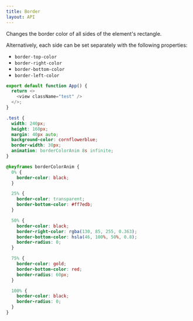 ```yaml
---
title: Border
layout: API
---
```


Changes the border color of all sides of the element's rectangle.

Alternatively, each side can be set separately with the following properties:

- `border-top-color`
- `border-right-color`
- `border-bottom-color`
- `border-left-color`

<Sandpack>

```js
export default function App() {
  return <>
    <view className="test" />
  </>;
}
```

```css active
.test {
  width: 240px;
  height: 160px;
  margin: 40px auto;
  background-color: cornflowerblue;
  border-width: 30px;
  animation: borderColorAnim 8s infinite;
}

@keyframes borderColorAnim {
  0% {
    border-color: black;
  }

  25% {
    border-color: transparent;
    border-bottom-color: #ff7edb;
  }

  50% {
    border-color: black;
    border-right-color: rgba(130, 85, 255, 0.363);
    border-bottom-color: hsla(46, 100%, 50%, 0.8);
    border-radius: 0;
  }

  75% {
    border-color: gold;
    border-bottom-color: red;
    border-radius: 60px;
  }

  100% {
    border-color: black;
    border-radius: 0;
  }
}
```

</Sandpack>
